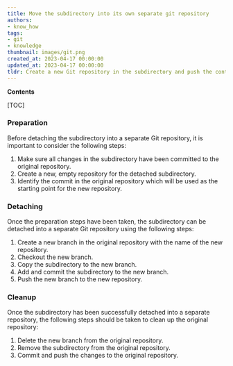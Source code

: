 ```yaml
---
title: Move the subdirectory into its own separate git repository
authors:
- know_how
tags:
- git
- knowledge
thumbnail: images/git.png
created_at: 2023-04-17 00:00:00
updated_at: 2023-04-17 00:00:00
tldr: Create a new Git repository in the subdirectory and push the contents of the subdirectory to the new repository.
---
```


**Contents**

[TOC]

### Preparation

Before detaching the subdirectory into a separate Git repository, it is important to consider the following steps:

1. Make sure all changes in the subdirectory have been committed to the original repository.
2. Create a new, empty repository for the detached subdirectory.
3. Identify the commit in the original repository which will be used as the starting point for the new repository.

### Detaching

Once the preparation steps have been taken, the subdirectory can be detached into a separate Git repository using the following steps:

1. Create a new branch in the original repository with the name of the new repository.
2. Checkout the new branch.
3. Copy the subdirectory to the new branch.
4. Add and commit the subdirectory to the new branch.
5. Push the new branch to the new repository.

### Cleanup

Once the subdirectory has been successfully detached into a separate repository, the following steps should be taken to clean up the original repository:

1. Delete the new branch from the original repository.
2. Remove the subdirectory from the original repository.
3. Commit and push the changes to the original repository.
